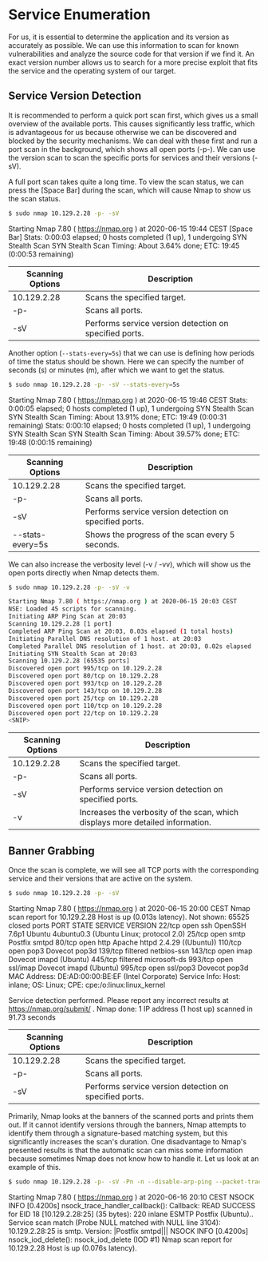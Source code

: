 # Service Enumeration

For us, it is essential to determine the application and its version as accurately as possible. We can use this information to scan for known vulnerabilities and analyze the source code for that version if we find it. An exact version number allows us to search for a more precise exploit that fits the service and the operating system of our target.

## Service Version Detection

It is recommended to perform a quick port scan first, which gives us a small overview of the available ports. This causes significantly less traffic, which is advantageous for us because otherwise we can be discovered and blocked by the security mechanisms. We can deal with these first and run a port scan in the background, which shows all open ports (-p-). We can use the version scan to scan the specific ports for services and their versions (-sV).

A full port scan takes quite a long time. To view the scan status, we can press the [Space Bar] during the scan, which will cause Nmap to show us the scan status.

```bash
$ sudo nmap 10.129.2.28 -p- -sV
```

Starting Nmap 7.80 ( https://nmap.org ) at 2020-06-15 19:44 CEST
[Space Bar]
Stats: 0:00:03 elapsed; 0 hosts completed (1 up), 1 undergoing SYN Stealth Scan
SYN Stealth Scan Timing: About 3.64% done; ETC: 19:45 (0:00:53 remaining)

| Scanning Options | Description                                            |
| ---------------- | ------------------------------------------------------ |
| 10.129.2.28      | Scans the specified target.                            |
| -p-              | Scans all ports.                                       |
| -sV              | Performs service version detection on specified ports. |

Another option (`--stats-every=5s`) that we can use is defining how periods of time the status should be shown. Here we can specify the number of seconds (s) or minutes (m), after which we want to get the status.

```bash
$ sudo nmap 10.129.2.28 -p- -sV --stats-every=5s
```

Starting Nmap 7.80 ( https://nmap.org ) at 2020-06-15 19:46 CEST
Stats: 0:00:05 elapsed; 0 hosts completed (1 up), 1 undergoing SYN Stealth Scan
SYN Stealth Scan Timing: About 13.91% done; ETC: 19:49 (0:00:31 remaining)
Stats: 0:00:10 elapsed; 0 hosts completed (1 up), 1 undergoing SYN Stealth Scan
SYN Stealth Scan Timing: About 39.57% done; ETC: 19:48 (0:00:15 remaining)

| Scanning Options | Description                                            |
| ---------------- | ------------------------------------------------------ |
| 10.129.2.28      | Scans the specified target.                            |
| -p-              | Scans all ports.                                       |
| -sV              | Performs service version detection on specified ports. |
| --stats-every=5s | Shows the progress of the scan every 5 seconds.        |

We can also increase the verbosity level (-v / -vv), which will show us the open ports directly when Nmap detects them.

```bash
$ sudo nmap 10.129.2.28 -p- -sV -v

Starting Nmap 7.80 ( https://nmap.org ) at 2020-06-15 20:03 CEST
NSE: Loaded 45 scripts for scanning.
Initiating ARP Ping Scan at 20:03
Scanning 10.129.2.28 [1 port]
Completed ARP Ping Scan at 20:03, 0.03s elapsed (1 total hosts)
Initiating Parallel DNS resolution of 1 host. at 20:03
Completed Parallel DNS resolution of 1 host. at 20:03, 0.02s elapsed
Initiating SYN Stealth Scan at 20:03
Scanning 10.129.2.28 [65535 ports]
Discovered open port 995/tcp on 10.129.2.28
Discovered open port 80/tcp on 10.129.2.28
Discovered open port 993/tcp on 10.129.2.28
Discovered open port 143/tcp on 10.129.2.28
Discovered open port 25/tcp on 10.129.2.28
Discovered open port 110/tcp on 10.129.2.28
Discovered open port 22/tcp on 10.129.2.28
<SNIP>
```

| Scanning Options | Description                                                                    |
| ---------------- | ------------------------------------------------------------------------------ |
| 10.129.2.28      | Scans the specified target.                                                    |
| -p-              | Scans all ports.                                                               |
| -sV              | Performs service version detection on specified ports.                         |
| -v               | Increases the verbosity of the scan, which displays more detailed information. |

## Banner Grabbing

Once the scan is complete, we will see all TCP ports with the corresponding service and their versions that are active on the system.

```bash
$ sudo nmap 10.129.2.28 -p- -sV
```

Starting Nmap 7.80 ( https://nmap.org ) at 2020-06-15 20:00 CEST
Nmap scan report for 10.129.2.28
Host is up (0.013s latency).
Not shown: 65525 closed ports
PORT STATE SERVICE VERSION
22/tcp open ssh OpenSSH 7.6p1 Ubuntu 4ubuntu0.3 (Ubuntu Linux; protocol 2.0)
25/tcp open smtp Postfix smtpd
80/tcp open http Apache httpd 2.4.29 ((Ubuntu))
110/tcp open pop3 Dovecot pop3d
139/tcp filtered netbios-ssn
143/tcp open imap Dovecot imapd (Ubuntu)
445/tcp filtered microsoft-ds
993/tcp open ssl/imap Dovecot imapd (Ubuntu)
995/tcp open ssl/pop3 Dovecot pop3d
MAC Address: DE:AD:00:00:BE:EF (Intel Corporate)
Service Info: Host: inlane; OS: Linux; CPE: cpe:/o:linux:linux_kernel

Service detection performed. Please report any incorrect results at https://nmap.org/submit/ .
Nmap done: 1 IP address (1 host up) scanned in 91.73 seconds

| Scanning Options | Description                                            |
| ---------------- | ------------------------------------------------------ |
| 10.129.2.28      | Scans the specified target.                            |
| -p-              | Scans all ports.                                       |
| -sV              | Performs service version detection on specified ports. |

Primarily, Nmap looks at the banners of the scanned ports and prints them out. If it cannot identify versions through the banners, Nmap attempts to identify them through a signature-based matching system, but this significantly increases the scan's duration. One disadvantage to Nmap's presented results is that the automatic scan can miss some information because sometimes Nmap does not know how to handle it. Let us look at an example of this.

```bash
$ sudo nmap 10.129.2.28 -p- -sV -Pn -n --disable-arp-ping --packet-trace
```

Starting Nmap 7.80 ( https://nmap.org ) at 2020-06-16 20:10 CEST
<SNIP>
NSOCK INFO [0.4200s] nsock_trace_handler_callback(): Callback: READ SUCCESS for EID 18 [10.129.2.28:25] (35 bytes): 220 inlane ESMTP Postfix (Ubuntu)..
Service scan match (Probe NULL matched with NULL line 3104): 10.129.2.28:25 is smtp. Version: |Postfix smtpd|||
NSOCK INFO [0.4200s] nsock_iod_delete(): nsock_iod_delete (IOD #1)
Nmap scan report for 10.129.2.28
Host is up (0.076s latency).

```

```
